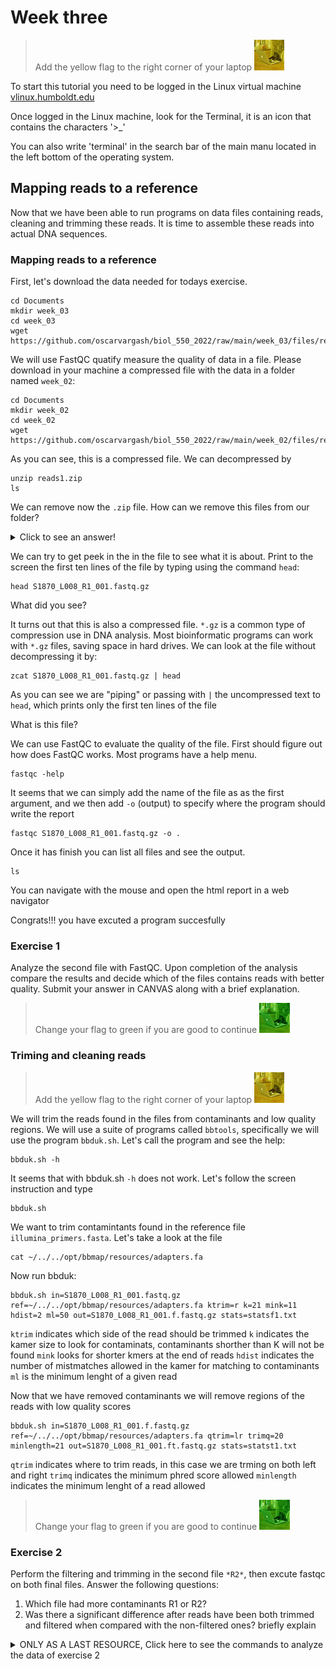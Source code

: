 # Week three

> Add the yellow flag to the right corner of your laptop ![](img/yellow.jpeg)

To start this tutorial you need to be logged in the Linux virtual machine
[vlinux.humboldt.edu](https://vlinux.humboldt.edu/)

Once logged in the Linux machine, look for the Terminal, it is an icon that contains the characters '>\_'

You can also write 'terminal' in the search bar of the main manu located in the left bottom of the operating system.

## Mapping reads to a reference

Now that we have been able to run programs on data files containing reads, cleaning and trimming these reads. It is time to assemble these reads into actual DNA sequences.

### Mapping reads to a reference


First, let's download the data needed for todays exercise.

```
cd Documents
mkdir week_03
cd week_03
wget 
https://github.com/oscarvargash/biol_550_2022/raw/main/week_03/files/reads2.zip
```







We will use FastQC quatify measure the quality of data in a file.
Please download in your machine a compressed file with the data in a folder named `week_02`:

```
cd Documents
mkdir week_02
cd week_02
wget https://github.com/oscarvargash/biol_550_2022/raw/main/week_02/files/reads1.zip
```

As you can see, this is a compressed file. We can decompressed by

```
unzip reads1.zip
ls
```

We can remove now the `.zip` file. How can we remove this files from our folder?

<details>
  <summary>Click to see an answer!</summary>
  
```
rm *.zip
```

</details>


We can try to get peek in the in the file to see what it is about. Print to the screen the first ten lines of the file by typing using the command `head`:

```
head S1870_L008_R1_001.fastq.gz
```

What did you see?

It turns out that this is also a compressed file. `*.gz` is a common type of compression use in DNA analysis. Most bioinformatic programs can work with `*.gz` files, saving space in hard drives. We can look at the file without decompressing it by:

```
zcat S1870_L008_R1_001.fastq.gz | head
```

As you can see we are "piping" or passing with `|` the uncompressed text to `head`, which prints only the first ten lines of the file

What is this file?

We can use FastQC to evaluate the quality of the file. First should figure out how does FastQC works. Most programs have a help menu.

```
fastqc -help
``` 

It seems that we can simply add the name of the file as as the first argument, and we then add `-o` (output) to specify where the program should write the report

```
fastqc S1870_L008_R1_001.fastq.gz -o .
``` 

Once it has finish you can list all files and see the output.

```
ls
```

You can navigate with the mouse and open the html report in a web navigator

Congrats!!! you have excuted a program succesfully

### Exercise 1

Analyze the second file with FastQC. Upon completion of the analysis compare the results and decide which of the files contains reads with better quality. Submit your answer in CANVAS along with a brief explanation.

> Change your flag to green if you are good to continue ![](img/green.jpeg)

### Triming and cleaning reads

> Add the yellow flag to the right corner of your laptop ![](img/yellow.jpeg)

We will trim the reads found in the files from contaminants and low quality regions. We will use a suite of programs called `bbtools`, specifically we will use the program `bbduk.sh`. Let's call the program and see the help:

```
bbduk.sh -h
```

It seems that with bbduk.sh `-h` does not work. Let's follow the screen instruction and type

```
bbduk.sh
```

We want to trim contamintants found in the reference file `illumina_primers.fasta`. Let's take a look at the file 

```
cat ~/../../opt/bbmap/resources/adapters.fa
```

Now run bbduk:

```
bbduk.sh in=S1870_L008_R1_001.fastq.gz ref=~/../../opt/bbmap/resources/adapters.fa ktrim=r k=21 mink=11 hdist=2 ml=50 out=S1870_L008_R1_001.f.fastq.gz stats=statsf1.txt
```

`ktrim` indicates which side of the read should be trimmed
`k` indicates the kamer size to look for contaminats, contaminants shorther than K will not be found
`mink` looks for shorter kmers at the end of reads
`hdist` indicates the number of mistmatches allowed in the kamer for matching to contaminants
`ml` is the minimum lenght of a given read

Now that we have removed contaminants we will remove regions of the reads with low quality scores

```
bbduk.sh in=S1870_L008_R1_001.f.fastq.gz ref=~/../../opt/bbmap/resources/adapters.fa qtrim=lr trimq=20 minlength=21 out=S1870_L008_R1_001.ft.fastq.gz stats=statst1.txt
```

`qtrim` indicates where to trim reads, in this case we are trming on both left and right
`trimq` indicates the minimum phred score allowed
`minlength` indicates the minimum lenght of a read allowed

> Change your flag to green if you are good to continue ![](img/green.jpeg)

### Exercise 2

Perform the filtering and trimming in the second file `*R2*`, then excute fastqc on both final files. Answer the following questions:

1. Which file had more contaminants R1 or R2?
2. Was there a significant difference after reads have been both trimmed and filtered when compared with the non-filtered ones? briefly explain


<details>
  <summary>ONLY AS A LAST RESOURCE, Click here to see the commands to analyze the data of exercise 2</summary>
  
```
bbduk.sh in=S1870_L008_R2_001.fastq.gz ref=~/../../opt/bbmap/resources/adapters.fa ktrim=r k=21 mink=11 hdist=2 ml=50 out=S1870_L008_R2_001.f.fastq.gz stats=statsf2.txt

bbduk.sh in=S1870_L008_R2_001.f.fastq.gz ref=~/../../opt/bbmap/resources/adapters.fa qtrim=lr trimq=20 minlength=21 out=S1870_L008_R2_001.ft.fastq.gz stats=statst2.txt


fastqc S1870_L008_R1_001.ft.fastq.gz -o .
fastqc S1870_L008_R2_001.ft.fastq.gz -o .
```

</details>

